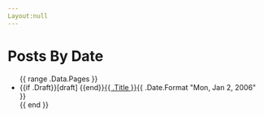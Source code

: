 ```yaml
---
Layout:null
---
```


  <div class="content container">
    <h1 class="post-title">Posts By Date</h1>
    <ul class="posts">
      {{ range .Data.Pages }}
        <li><span>{{if .Draft}}[draft] {{end}}<a href="{{ .Permalink }}">{{ .Title }}</a><time class="pull-right post-list">{{ .Date.Format "Mon, Jan 2, 2006" }}</h4></time></span></span></li>
      {{ end }}
    </ul>
  </div>
